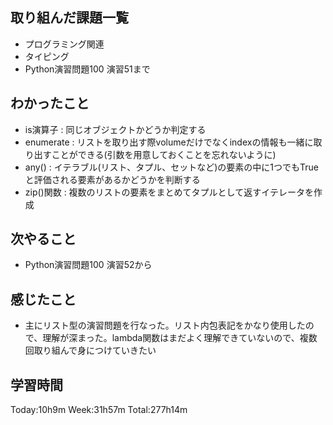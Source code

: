 ## 取り組んだ課題一覧
- プログラミング関連
- タイピング
- Python演習問題100 演習51まで
## わかったこと
- is演算子 : 同じオブジェクトかどうか判定する
- enumerate : リストを取り出す際volumeだけでなくindexの情報も一緒に取り出すことができる(引数を用意しておくことを忘れないように)
- any() : イテラブル(リスト、タプル、セットなど)の要素の中に1つでもTrueと評価される要素があるかどうかを判断する
- zip()関数 : 複数のリストの要素をまとめてタプルとして返すイテレータを作成
## 次やること
- Python演習問題100 演習52から
## 感じたこと
- 主にリスト型の演習問題を行なった。リスト内包表記をかなり使用したので、理解が深まった。lambda関数はまだよく理解できていないので、複数回取り組んで身につけていきたい
## 学習時間
Today:10h9m Week:31h57m Total:277h14m